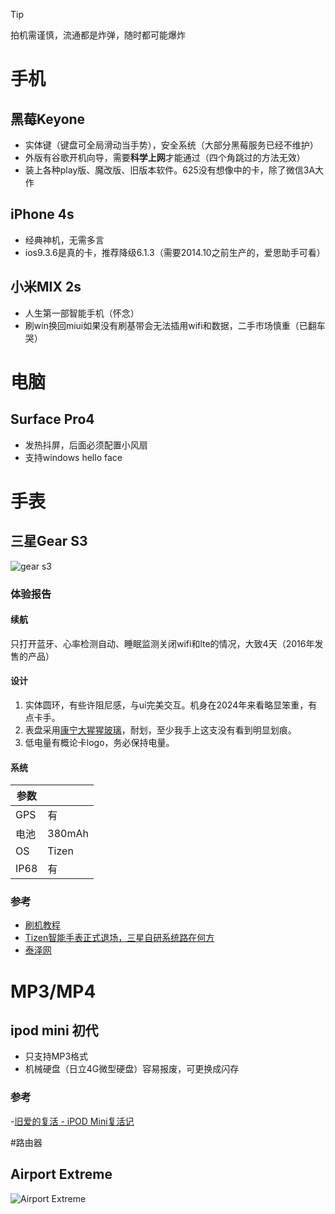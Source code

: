 > [!TIP]
> 拍机需谨慎，流通都是炸弹，随时都可能爆炸

# 手机
## 黑莓Keyone

- 实体键（键盘可全局滑动当手势），安全系统（大部分黑莓服务已经不维护）
- 外版有谷歌开机向导，需要**科学上网**才能通过（四个角跳过的方法无效）
- 装上各种play版、魔改版、旧版本软件。625没有想像中的卡，除了微信3A大作

## iPhone 4s

- 经典神机，无需多言
- ios9.3.6是真的卡，推荐降级6.1.3（需要2014.10之前生产的，爱思助手可看）

## 小米MIX 2s

- 人生第一部智能手机（怀念）
- 刷win换回miui如果没有刷基带会无法插用wifi和数据，二手市场慎重（已翻车哭）

# 电脑

## Surface Pro4

- 发热抖屏，后面必须配置小风扇
- 支持windows hello face

# 手表

## 三星Gear S3

![gear s3](https://20010211.xyz/lee-img/img/202409113662ff0f1687362736797d9fc34d0ce4.jpeg)

### 体验报告

#### 续航

只打开蓝牙、心率检测自动、睡眠监测关闭wifi和lte的情况，大致4天（2016年发售的产品）

#### 设计

1. 实体圆环，有些许阻尼感，与ui完美交互。机身在2024年来看略显笨重，有点卡手。
2. 表盘采用[康宁大猩猩玻璃](https://www.corning.com/gorillaglass/cn/zh/products-with-gorilla-glass/wearables/samsung/samsung-galaxy-gear-s3.html)，耐划，至少我手上这支没有看到明显划痕。
3. 低电量有概论卡logo，务必保持电量。

#### 系统




| 参数      |  |
| ----------- | ----------- |
| GPS      | 有       |
| 电池 | 380mAh |
| OS | Tizen |
| IP68 | 有 |


### 参考


- [刷机教程](https://www.ithome.com/0/280/501.htm)
- [Tizen智能手表正式退场，三星自研系统路在何方](https://www.36kr.com/p/2829465635571973)
- [泰泽网](http://www.tizennet.com/)

# MP3/MP4
## ipod mini 初代
- 只支持MP3格式
- 机械硬盘（日立4G微型硬盘）容易报废，可更换成闪存

### 参考
-[旧爱的复活 -  iPOD Mini复活记 ](https://post.smzdm.com/p/ammqzewv/)


#路由器


## Airport Extreme

![Airport Extreme](https://20010211.xyz/img/2024100719b732dc0c2ae508152b74c823083c2a.webp)